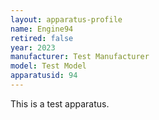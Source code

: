 ```yaml
---
layout: apparatus-profile
name: Engine94
retired: false
year: 2023
manufacturer: Test Manufacturer
model: Test Model
apparatusid: 94
---
```

This is a test apparatus.